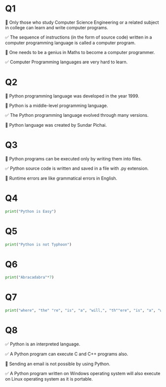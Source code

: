 # Q1
🔲 Only those who study Computer Science Engineering or a related subject in college can learn and write computer programs.

✅ The sequence of instructions (in the form of source code) written in a computer programming language is called a computer program.

🔲 One needs to be a genius in Maths to become a computer programmer.

✅ Computer Programming languages are very hard to learn.


# Q2
🔲 Python programming language was developed in the year 1999.

🔲 Python is a middle-level programming language.

✅ The Python programming language evolved through many versions.

🔲 Python language was created by Sundar Pichai.
# Q3
🔲 Python programs can be executed only by writing them into files.

✅ Python source code is written and saved in a file with .py extension.

🔲 Runtime errors are like grammatical errors in English.
# Q4 


```python
print("Python is Easy")
```

# Q5


```python
print("Python is not Typhoon")
```

# Q6


```python
print("Abracadabra"*7)
```

# Q7


```python
print("where", "the" "re", "is", "a", "will,", "th""ere", "is", "a", "way")
```

# Q8
✅ Python is an interpreted language.

✅ A Python program can execute C and C++ programs also.

🔲 Sending an email is not possible by using Python.

✅ A Python program written on Windows operating system will also execute on Linux operating system as it is portable.
